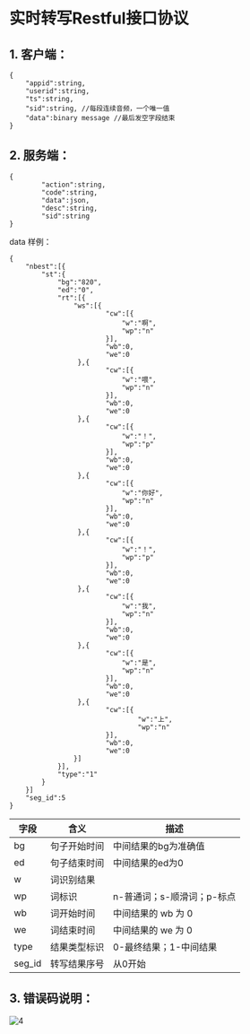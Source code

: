 # 实时转写Restful接口协议

## 1. 客户端：

```
{
    "appid":string,
    "userid":string,
    "ts":string,
    "sid":string, //每段连续音频，一个唯一值
    "data":binary message //最后发空字段结束
}
```

## 2. 服务端：

```
{
        "action":string,
        "code":string,
        "data":json,
        "desc":string,
        "sid":string
}
```
data 样例：
```
{
    "nbest":[{
        "st":{
            "bg":"820",
            "ed":"0",
            "rt":[{
                "ws":[{
                        "cw":[{
                            "w":"啊",
                            "wp":"n"
                        }],
                        "wb":0,
                        "we":0
                 },{
                        "cw":[{
                            "w":"喂",
                            "wp":"n"
                        }],
                        "wb":0,
                        "we":0
                 },{
                        "cw":[{
                            "w":"！",
                            "wp":"p"
                        }],
                        "wb":0,
                        "we":0
                 },{
                        "cw":[{
                            "w":"你好",
                            "wp":"n"
                        }],
                        "wb":0,
                        "we":0
                 },{
                        "cw":[{
                            "w":"！",
                            "wp":"p"
                        }],
                        "wb":0,
                        "we":0
                 },{
                        "cw":[{
                            "w":"我",
                            "wp":"n"
                        }],
                        "wb":0,
                        "we":0
                 },{
                        "cw":[{
                            "w":"是",
                            "wp":"n"
                        }],
                        "wb":0,
                        "we":0
                 },{
                        "cw":[{
                                "w":"上",
                                "wp":"n"
                        }],
                        "wb":0,
                        "we":0
                }]
            }],
            "type":"1"
        }
    }]
    "seg_id":5
}
```

| 字段 | 含义 | 描述 |
| ------ | ------ | ------ |
| bg | 句子开始时间 | 中间结果的bg为准确值 |
| ed | 句子结束时间 | 中间结果的ed为0 |
| w | 词识别结果 |  |
| wp | 词标识 | n-普通词；s-顺滑词；p-标点 |
| wb | 词开始时间 | 中间结果的 wb 为 0 |
| we | 词结束时间 | 中间结果的 we 为 0 |
| type | 结果类型标识 | 0-最终结果；1-中间结果 |
| seg_id | 转写结果序号 | 从0开始 |

## 3. 错误码说明：

![4](https://github.com/yanzhitech/asrService/blob/master/document/4.PNG)
